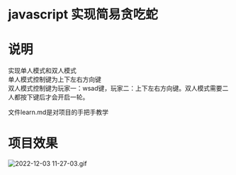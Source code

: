 # javascript 实现简易贪吃蛇

# 说明

实现单人模式和双人模式<br>
单人模式控制键为上下左右方向键<br>
双人模式控制键为玩家一：wsad键，玩家二：上下左右方向键。双人模式需要二人都按下键后才会开启一轮。<br>

文件learn.md是对项目的手把手教学
# 项目效果

![2022-12-03 11-27-03.gif](https://s2.loli.net/2022/12/03/A2lmHMgK1GqLwb5.gif)
